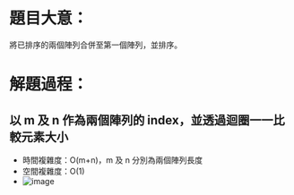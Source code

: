 # 題目大意：
將已排序的兩個陣列合併至第一個陣列，並排序。

# 解題過程：
以 m 及 n 作為兩個陣列的 index，並透過迴圈一一比較元素大小
---------------
* 時間複雜度：O(m+n)，m 及 n 分別為兩個陣列長度
* 空間複雜度：O(1)
* ![image](https://github.com/00757129/Leetcode/assets/58520935/f312ced4-2523-4e42-9475-78bf9c958c2e)
